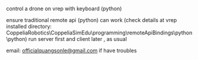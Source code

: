 control a drone on vrep with keyboard (python)

ensure traditional remote api (python) can work (check details at vrep installed directory: CoppeliaRobotics\CoppeliaSimEdu\programming\remoteApiBindings\python\python)
run server first and client later , as usual

email: officialquangsonle@gmail.com if have troubles
